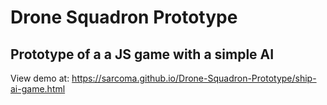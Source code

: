 # Drone Squadron Prototype 

## Prototype of a a JS game with a simple AI

View demo at:
https://sarcoma.github.io/Drone-Squadron-Prototype/ship-ai-game.html
